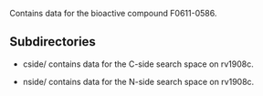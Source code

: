 Contains data for the bioactive compound F0611-0586.

## Subdirectories

- cside/ contains data for the C-side search space on rv1908c.

- nside/ contains data for the N-side search space on rv1908c.

